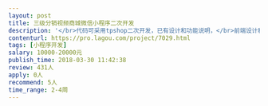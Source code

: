```yaml
---                
layout: post       
title: 三级分销视频商城微信小程序二次开发           
description: '</br>代码可采用tpshop二次开发，已有设计和功能说明，</br>前端设计和功能设计原型：https://modao.cc/app/QtM381x0PBGWlVJzaWHub9J64c7j4hY</br>商城系统说明：本分销系统是一个付费视频、音频，可以购买产品的三级分销小程序商城，</br>'     
contenturl: https://pro.lagou.com/project/7029.html      
tags: [小程序开发]            
salary: 10000-20000元          
publish_time: 2018-03-30 11:42:38         
review: 431人                   
apply: 0人                   
recommend: 5人                   
time_range: 2-4周              
---                 
```

